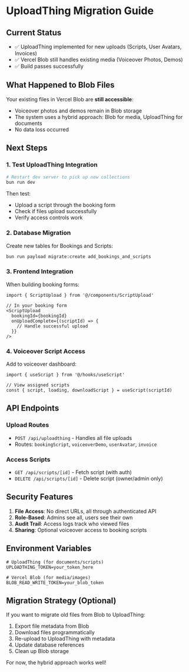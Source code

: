 # UploadThing Migration Guide

## Current Status
- ✅ UploadThing implemented for new uploads (Scripts, User Avatars, Invoices)
- ✅ Vercel Blob still handles existing media (Voiceover Photos, Demos)
- ✅ Build passes successfully

## What Happened to Blob Files
Your existing files in Vercel Blob are **still accessible**:
- Voiceover photos and demos remain in Blob storage
- The system uses a hybrid approach: Blob for media, UploadThing for documents
- No data loss occurred

## Next Steps

### 1. Test UploadThing Integration
```bash
# Restart dev server to pick up new collections
bun run dev
```

Then test:
- Upload a script through the booking form
- Check if files upload successfully
- Verify access controls work

### 2. Database Migration
Create new tables for Bookings and Scripts:
```bash
bun run payload migrate:create add_bookings_and_scripts
```

### 3. Frontend Integration
When building booking forms:
```tsx
import { ScriptUpload } from '@/components/ScriptUpload'

// In your booking form
<ScriptUpload 
  bookingId={bookingId} 
  onUploadComplete={(scriptId) => {
    // Handle successful upload
  }}
/>
```

### 4. Voiceover Script Access
Add to voiceover dashboard:
```tsx
import { useScript } from '@/hooks/useScript'

// View assigned scripts
const { script, loading, downloadScript } = useScript(scriptId)
```

## API Endpoints

### Upload Routes
- `POST /api/uploadthing` - Handles all file uploads
- Routes: `bookingScript`, `voiceoverDemo`, `userAvatar`, `invoice`

### Access Scripts
- `GET /api/scripts/[id]` - Fetch script (with auth)
- `DELETE /api/scripts/[id]` - Delete script (owner/admin only)

## Security Features
1. **File Access**: No direct URLs, all through authenticated API
2. **Role-Based**: Admins see all, users see their own
3. **Audit Trail**: Access logs track who viewed files
4. **Sharing**: Optional voiceover access to booking scripts

## Environment Variables
```env
# UploadThing (for documents/scripts)
UPLOADTHING_TOKEN=your_token_here

# Vercel Blob (for media/images)
BLOB_READ_WRITE_TOKEN=your_blob_token
```

## Migration Strategy (Optional)
If you want to migrate old files from Blob to UploadThing:
1. Export file metadata from Blob
2. Download files programmatically
3. Re-upload to UploadThing with metadata
4. Update database references
5. Clean up Blob storage

For now, the hybrid approach works well!